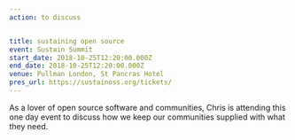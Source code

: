 ```yaml
---
action: to discuss


title: sustaining open source
event: Sustain Summit
start_date: 2018-10-25T12:20:00.000Z
end_date: 2018-10-25T12:20:00.000Z
venue: Pullman London, St Pancras Hotel
pres_url: https://sustainoss.org/tickets/
---
```


As a lover of open source software and communities, Chris is attending this one day event to discuss how we keep our communities supplied with what they need.
